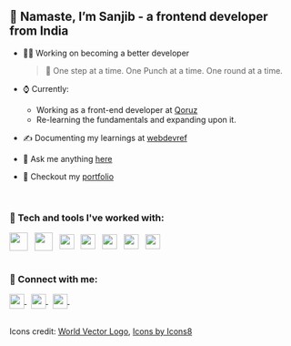 <div align="left">
  
<h2>🙏 Namaste, I’m Sanjib - a frontend developer from India</h2>

- 👨‍💻 Working on becoming a better developer 
  
  <blockquote>
    🥊 One step at a time. One Punch at a time. One round at a time.
  </blockquote>
  
- ⌚ Currently:
    - Working as a front-end developer at [Qoruz](https://qoruz.com/)
    - Re-learning the fundamentals and expanding upon it.
    
- ✍ Documenting my learnings at [webdevref](https://webdevref.vercel.app/)
- 📣 Ask me anything [here](https://github.com/sanjibdey104/sanjibdey104/issues)
- 🦄 Checkout my [portfolio](https://sanjibkumardey.vercel.app/)

<br/>

### 🧰 Tech and tools I've worked with:

<div>
<img align="center" width="32px" src="https://img.icons8.com/color/48/000000/html-5--v1.png" /> &nbsp;
<img align="center" width="32px" src="https://img.icons8.com/color/48/000000/css3.png" /> &nbsp;
<span><img align="center" width="26px" src="https://cdn.worldvectorlogo.com/logos/logo-javascript.svg"></span> &nbsp;
<img align="center" width="26px" src="https://cdn.worldvectorlogo.com/logos/sass-1.svg" /> &nbsp;
<img align="center" width="26px" src="https://cdn.worldvectorlogo.com/logos/react-2.svg" /> &nbsp;
<img align="center" width="26px" src="https://cdn.worldvectorlogo.com/logos/graphql.svg" /> &nbsp;
<img align="center" width="26px" src="https://cdn.worldvectorlogo.com/logos/next-js.svg" />
</div>

<br/>

### 🧲 Connect with me: 

<a href="https://www.linkedin.com/in/sanjib-kumar-dey-359984130/">
  <img align="center" width="26px" src="https://cdn.worldvectorlogo.com/logos/linkedin-icon-2.svg" />
  </a> &nbsp;
<a href="https://twitter.com/Sanjib_104">
  <img align="center" width="26px" src="https://cdn.worldvectorlogo.com/logos/twitter-6.svg" />
  </a> &nbsp;
<a className="mail" href="mailto:sanjibdey.dey4@gmail.com">
  <img align="center" width="26px" src="https://cdn.worldvectorlogo.com/logos/official-gmail-icon-2020-.svg" />
  </a> &nbsp;

<br/>
<br/>
  
Icons credit: 
<a href="https://worldvectorlogo.com/">World Vector Logo</a>, <a href="https://icons8.com/icon/">Icons by Icons8</a>
  
</div>

